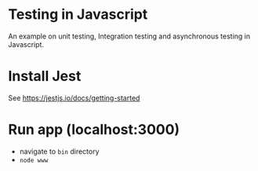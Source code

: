Testing in Javascript
==============
An example on unit testing, Integration testing and asynchronous testing in Javascript.

Install Jest
==============
See https://jestjs.io/docs/getting-started

Run app (localhost:3000)
==============
* navigate to `bin` directory
* `node www`
